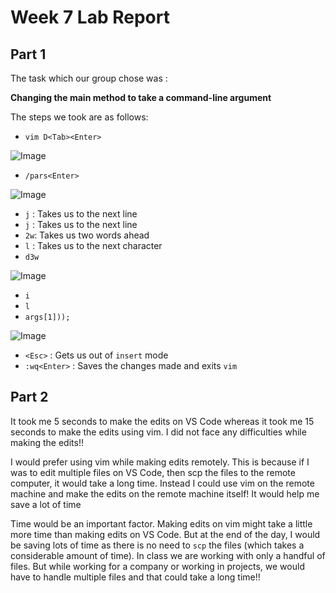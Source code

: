 # Week 7 Lab Report

## Part 1

The task which our group chose was :

**Changing the main method to take a command-line argument**

The steps we took are as follows:

* `vim D<Tab><Enter>`


![Image](https://media.discordapp.net/attachments/891952727641456661/1041768048585093141/image.png)

* `/pars<Enter>`


![Image](https://cdn.discordapp.com/attachments/891952727641456661/1041768628653137970/image.png)
* `j` : Takes us to the next line
* `j` : Takes us to the next line
* `2w`: Takes us two words ahead
* `l` : Takes us to the next character
* `d3w`


![Image](https://media.discordapp.net/attachments/891952727641456661/1041769477869666364/image.png)
* `i`
* `l`
* `args[1]));`


![Image](https://media.discordapp.net/attachments/891952727641456661/1041769672300830791/image.png)
* `<Esc>` : Gets us out of `insert` mode
* `:wq<Enter>` : Saves the changes made and exits `vim`

## Part 2

It took me 5 seconds to make the edits on VS Code whereas it took me 15 seconds to make the edits using vim. I did not face any difficulties while making the edits!!

I would prefer using vim while making edits remotely. This is because if I was to edit multiple files on VS Code, then scp the files to the remote computer, it would take a long time. Instead I could use vim on the remote machine and make the edits on the remote machine itself! It would help me save a lot of time

Time would be an important factor. Making edits on vim might take a little more time than making edits on VS Code. But at the end of the day, I would be saving lots of time as there is no need to `scp` the files (which takes a considerable amount of time). In class we are working with only a handful of files. But while working for a company or working in projects, we would have to handle multiple files and that could take a long time!! 